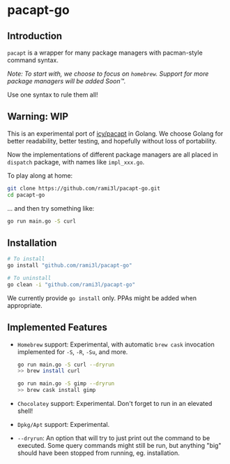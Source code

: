 # pacapt-go

## Introduction

`pacapt` is a wrapper for many package managers with pacman-style command syntax.

_Note: To start with, we choose to focus on `homebrew`. Support for more package managers will be added Soon™._

Use one syntax to rule them all!

## Warning: WIP

This is an experimental port of [icy/pacapt] in Golang. We choose Golang for better readability, better testing, and hopefully without loss of portability.

Now the implementations of different package managers are all placed in `dispatch` package, with names like `impl_xxx.go`.

To play along at home:

```bash
git clone https://github.com/rami3l/pacapt-go.git
cd pacapt-go
```

... and then try something like:

```bash
go run main.go -S curl
```

## Installation

```bash
# To install
go install "github.com/rami3l/pacapt-go"

# To uninstall
go clean -i "github.com/rami3l/pacapt-go"
```

We currently provide `go install` only.
PPAs might be added when appropriate.

## Implemented Features

- `Homebrew` support: Experimental, with automatic `brew cask` invocation implemented for `-S`, `-R`, `-Su`, and more.
  
    ```bash
    go run main.go -S curl --dryrun
    >> brew install curl

    go run main.go -S gimp --dryrun
    >> brew cask install gimp
    ```

- `Chocolatey` support: Experimental. Don't forget to run in an elevated shell!

- `Dpkg/Apt` support: Experimental.
- `--dryrun`: An option that will try to just print out the command to be executed. Some query commands might still be run, but anything "big" should have been stopped from running, eg. installation.

[icy/pacapt]: https://github.com/icy/pacapt
